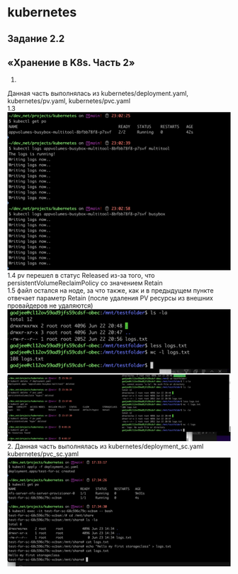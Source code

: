 # kubernetes
## Задание 2.2
## «Хранение в K8s. Часть 2»
1.
Данная часть выполнялась из kubernetes/deployment.yaml, kubernetes/pv.yaml, kubernetes/pvc.yaml
\
1.3
![Alt text](<Pasted Graphic 35.png>)
\
1.4 pv перешел в статус Released из-за того, что persistentVolumeReclaimPolicy со значением Retain
\
1.5 файл остался на ноде, за что также, как и в предыдущем пункте отвечает параметр Retain (после удаления PV ресурсы из внешних провайдеров не удаляются)
![Alt text](<Pasted Graphic 36.png>)
![Alt text](<Pasted Graphic 37.png>)
\
2. Данная часть выполнялась из kubernetes/deployment_sc.yaml kubernetes/pvc_sc.yaml
![Alt text](<Pasted Graphic 38.png>)